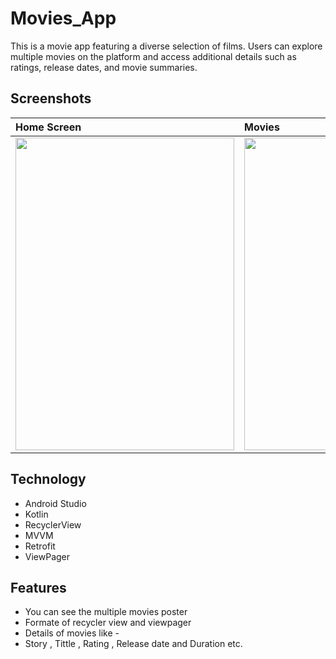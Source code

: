 # Movies_App
This is a movie app featuring a diverse selection of films. Users can explore multiple movies on the platform and access additional details such as ratings, release dates, and movie summaries.

## Screenshots

|**Home Screen**|**Movies**|**Movies Details**|
|:---|:--|:-|
|<img src=https://user-images.githubusercontent.com/86510520/148520573-eb9f027f-39fd-4ab2-9b36-034b5384505f.jpeg height="500px" width="350px"/>|<img src=https://user-images.githubusercontent.com/86510520/148521094-b1de3d89-bc90-4b64-85f8-5f5b540c8242.jpeg height="500px" width="350px"/>|<img src=https://user-images.githubusercontent.com/86510520/148521298-c1d3d1bc-a70d-4ec4-bd4c-630a45c8071b.jpeg height="500px" width="350px"/>









## Technology
* Android Studio
* Kotlin
* RecyclerView
* MVVM 
* Retrofit
* ViewPager


## Features
* You can see the multiple movies poster
* Formate of recycler view and viewpager
* Details of movies like -
* Story , Tittle , Rating , Release date and Duration etc.

